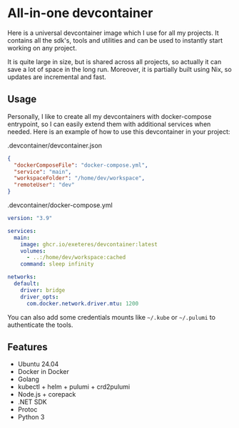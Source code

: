 # All-in-one devcontainer

Here is a universal devcontainer image which I use for all my projects.
It contains all the sdk's, tools and utilities and can be used to instantly start working on any project.

It is quite large in size, but is shared across all projects, so actually it can save a lot of space in the long run.
Moreover, it is partially built using Nix, so updates are incremental and fast.

## Usage

Personally, I like to create all my devcontainers with docker-compose entrypoint, so I can easily extend them with additional services when needed.
Here is an example of how to use this devcontainer in your project:

.devcontainer/devcontainer.json

```json
{
  "dockerComposeFile": "docker-compose.yml",
  "service": "main",
  "workspaceFolder": "/home/dev/workspace",
  "remoteUser": "dev"
}
```

.devcontainer/docker-compose.yml

```yaml
version: "3.9"

services:
  main:
    image: ghcr.io/exeteres/devcontainer:latest
    volumes:
      - ..:/home/dev/workspace:cached
    command: sleep infinity

networks:
  default:
    driver: bridge
    driver_opts:
      com.docker.network.driver.mtu: 1200
```

You can also add some credentials mounts like `~/.kube` or `~/.pulumi` to authenticate the tools.

## Features

- Ubuntu 24.04
- Docker in Docker
- Golang
- kubectl + helm + pulumi + crd2pulumi
- Node.js + corepack
- .NET SDK
- Protoc
- Python 3
